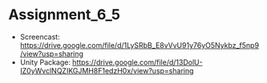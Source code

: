 # Assignment_6_5

- Screencast: https://drive.google.com/file/d/1LySRbB_E8vVvU91y76yO5Nykbz_f5np9/view?usp=sharing
- Unity Package: https://drive.google.com/file/d/13DolU-IZ0yWvclNQZIKGJMH8F1edzH0x/view?usp=sharing
